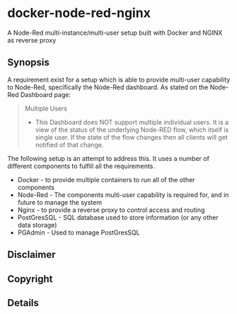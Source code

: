 # docker-node-red-nginx
A Node-Red multi-instance/multi-user setup built with Docker and NGINX as reverse proxy
## Synopsis
A requirement exist for a setup which is able to provide multi-user capability to Node-Red, specifically the Node-Red dashboard. As stated on the Node-Red Dashboard page:

> Multiple Users
> - This Dashboard does NOT support multiple individual users. It is a view of the status of the underlying Node-RED flow, which itself is single user. If the state of the flow changes then all clients will get notified of that change.

The following setup is an attempt to address this. It uses a number of different components to fulfill all the requirements. 

* Docker - to provide multiple containers to run all of the other components
* Node-Red - The components multi-user capability is required for, and in future to manage the system
* Nginx - to provide a reverse proxy to control access and routing
* PostGresSQL - SQL database used to store information (or any other data storage)
* PGAdmin - Used to manage PostGresSQL

## Disclaimer

## Copyright

## Details
